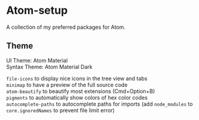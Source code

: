 # Atom-setup
A collection of my preferred packages for Atom.

## Theme
UI Theme: Atom Material  
Syntax Theme: Atom Material Dark

`file-icons` to display nice icons in the tree view and tabs  
`minimap` to have a preview of the full source code  
`atom-beautify` to beautify most extensions (Cmd+Option+B)  
`pigments` to automatically show colors of hex color codes  
`autocomplete-paths` to autocomplete paths for imports (add `node_modules` to `core.ignoredNames` to prevent file limit error) 
